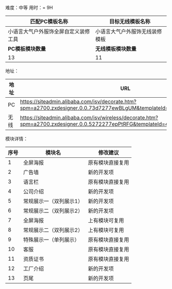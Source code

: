 难度：中等            用时：= 9H

| 匹配PC模板名称                       | 目标无线模板名称               |
| ------------------------------------ | ------------------------------ |
| 小语言大气户外服饰全屏自定义装修工具 | 小语言大气户外服饰无线装修模板 |
| **PC模板模块数量**                   | **无线模板模块数量**           |
| 13                                   | 11                             |



地址：

| 地址 | URL                                                          |
| ---- | ------------------------------------------------------------ |
| PC   | https://siteadmin.alibaba.com/isv/decorate.htm?spm=a2700.zxdesigner.0.0.73d7277ewBLgUM&templateId=3390&templateVersion=1 |
| 无线 | https://siteadmin.alibaba.com/isv/wireless/decorate.htm?spm=a2700.zxdesigner.0.0.5272277epPtRFG&templateId=4121&templateVersion=1 |



模块详情：

| 序号 | 模块名                  | 修改建议         |
| ---- | ----------------------- | ---------------- |
| 1    | 全屏海报                | 原有模块直接复用 |
| 2    | 广告墙                  | 新的开发项       |
| 3    | 语言栏                  | 原有模块直接复用 |
| 4    | 公司介绍                | 新的开发项       |
| 5    | 常规展示一（双列展示1） | 新的开发项       |
| 6    | 常规展示二（双列展示2） | 新的开发项       |
| 7    | 全屏海报                | 上有模块可复用   |
| 8    | 常规展示二（双列展示2） | 上有模块可复用   |
| 9    | 特殊展示一（单列展示）  | 原有模块直接复用 |
| 10   | 客服                    | 原有模块直接复用 |
| 11   | 资质证书                | 原有模块直接复用 |
| 12   | 工厂介绍                | 新的开发项       |
| 13   | 页尾                    | 新的开发项       |

